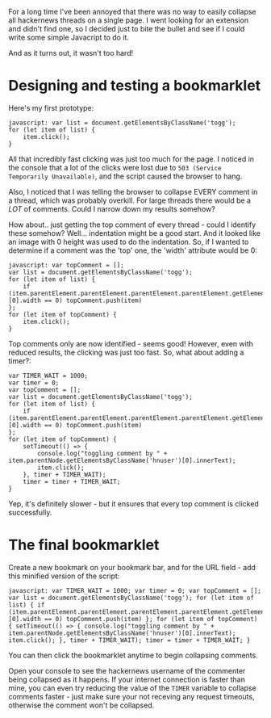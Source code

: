 

For a long time I've been annoyed that there was no way to easily collapse all hackernews threads on a single page. I went looking for an extension and didn't find one, so I decided just to bite the bullet and see if I could write some simple Javacript to do it.

And as it turns out, it wasn't too hard!

# Designing and testing a bookmarklet

Here's my first prototype:

```
javascript: var list = document.getElementsByClassName('togg');
for (let item of list) {
    item.click();
}
```

All that incredibly fast clicking was just too much for the page. I noticed in the console that a lot of the clicks were lost due to `503 (Service Temporarily Unavailable)`, and the script caused the browser to hang.

Also, I noticed that I was telling the browser to collapse EVERY comment in a thread, which was probably overkill. For large threads there would be a _LOT_ of comments. Could I narrow down my results somehow?

How about..  just getting the top comment of every thread - could I identify these somehow? Well... indentation might be a good start. And it looked like an image with 0 height was used to do the indentation. So, if I wanted to determine if a comment was the 'top' one, the 'width' attribute would be 0:

```
javascript: var topComment = [];
var list = document.getElementsByClassName('togg');
for (let item of list) {
    if (item.parentElement.parentElement.parentElement.parentElement.getElementsByTagName('img')[0].width == 0) topComment.push(item)
};
for (let item of topComment) {
    item.click();
}
```

Top comments only are now identified - seems good! However, even with reduced results, the clicking was just too fast. So, what about adding a timer?:

```
var TIMER_WAIT = 1000;
var timer = 0;
var topComment = [];
var list = document.getElementsByClassName('togg');
for (let item of list) {
    if (item.parentElement.parentElement.parentElement.parentElement.getElementsByTagName('img')[0].width == 0) topComment.push(item)
};
for (let item of topComment) {
    setTimeout(() => {
        console.log("toggling comment by " + item.parentNode.getElementsByClassName('hnuser')[0].innerText);
        item.click();
    }, timer + TIMER_WAIT);
    timer = timer + TIMER_WAIT;
}
```

Yep, it's definitely slower - but it ensures that every top comment is clicked successfully.

# The final bookmarklet

Create a new bookmark on your bookmark bar, and for the URL field - add this minified version of the script:

```
javascript: var TIMER_WAIT = 1000; var timer = 0; var topComment = []; var list = document.getElementsByClassName('togg'); for (let item of list) { if (item.parentElement.parentElement.parentElement.parentElement.getElementsByTagName('img')[0].width == 0) topComment.push(item) }; for (let item of topComment) { setTimeout(() => { console.log("toggling comment by " + item.parentNode.getElementsByClassName('hnuser')[0].innerText); item.click(); }, timer + TIMER_WAIT); timer = timer + TIMER_WAIT; }
```

You can then click the bookmarklet anytime to begin collapsing comments.

Open your console to see the hackernews username of the commenter being collapsed as it happens. If your internet connection is faster than mine, you can even try reducing the value of the `TIMER` variable to collapse comments faster - just make sure your not receving any request timeouts, otherwise the comment won't be collapsed.